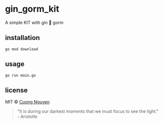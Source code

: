 # gin_gorm_kit

A simple KIT with gin 💌 gorm

## installation

```shell script
go mod download
```

## usage

```shell script
go run main.go
```

## license

MIT © [Cuong Nguyen](https://www.linkedin.com/in/cuong9/)


<!-- INSPIRATIONAL_QUOTE_START -->
> "It is during our darkest moments that we must focus to see the light." - Aristotle
<!-- INSPIRATIONAL_QUOTE_END -->
